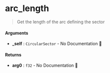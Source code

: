 # arc\_length

>  Get the length of the arc defining the sector

#### Arguments

- **\_self** : `CircularSector` \- No Documentation 🚧

#### Returns

- **arg0** : `f32` \- No Documentation 🚧